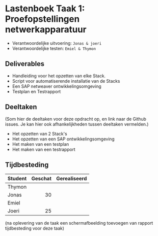 # Lastenboek Taak 1: Proefopstellingen netwerkapparatuur

* Verantwoordelijke uitvoering: `Jonas & joeri`
* Verantwoordelijke testen: `Emiel & Thymon`

## Deliverables

* Handleiding voor het opzetten van elke Stack.
* Script voor automatiserende installatie van de Stacks
* Een SAP netweaver ontwikkelingsomgeving
* Testplan en Testrapport

## Deeltaken

(Som hier de deeltaken voor deze opdracht op, en link naar de Github issues. Je kan hier ook afhankelijkheden tussen deeltaken vermelden.)

* Het opzetten van 2 Stack's
* Het opzetten van een SAP ontwikkelingsomgeving
* Het maken van een testplan
* Het maken van een testrapport


## Tijdbesteding

| Student  | Geschat | Gerealiseerd |
| :---     |    ---: |         ---: |
| Thymon   |         |              |
| Jonas    |   30   |              |
| Emiel    |        |              |
| Joeri    |   25    |              |

(na oplevering van de taak een schermafbeelding toevoegen van rapport tijdbesteding voor deze taak)
